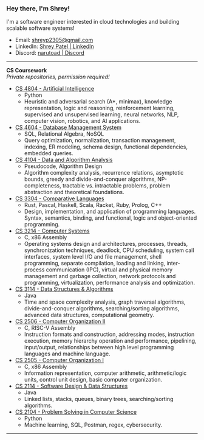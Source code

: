 ### Hey there, I'm Shrey!

I'm a software engineer interested in cloud technologies and building scalable software systems!

- Email: shreyp2305@gmail.com
- LinkedIn: [Shrey Patel | LinkedIn](https://www.linkedin.com/in/shreyp2305/)
- Discord: [narutoad | Discord](https://discordapp.com/users/514286259196264483)

---

**CS Coursework**  
_Private repositories, permission required!_

- [CS 4804 - Artificial Intelligence](https://github.com/shreyp2305/CS4804)
  - Python
  - Heuristic and adversarial search (A\*, minimax), knowledge representation, logic and reasoning, reinforcement learning, supervised and unsupervised learning, neural networks, NLP, computer vision, robotics, and AI applications.
- [CS 4604 - Database Management System](https://git.cs.vt.edu/shreyp2305/dbms-inventory-manager)
  - SQL, Relational Algebra, NoSQL
  - Query optimization, normalization, transaction management, indexing, ER modeling, schema design, functional dependencies, embedded queries.
- [CS 4104 - Data and Algorithm Analysis](https://github.com/shreyp2305/CS4104)
  - Pseudocode, Algorithm Design
  - Algorithm complexity analysis, recurrence relations, asymptotic bounds, greedy and divide-and-conquer algorithms, NP-completeness, tractable vs. intractable problems, problem abstraction and theoretical foundations.
- [CS 3304 - Comparative Languages](https://github.com/shreyp2305/CS3304)
  - Rust, Pascal, Haskell, Scala, Racket, Ruby, Prolog, C++
  - Design, implementation, and application of programming languages. Syntax, semantics, binding, and functional, logic and object-oriented programming.
- [CS 3214 - Computer Systems](https://github.com/shreyp2305/CS3214)
  - C, x86 Assembly
  - Operating systems design and architectures, processes, threads, synchronization techniques, deadlock, CPU scheduling, system call interfaces, system level I/O and file management, shell programming, separate compilation, loading and linking, inter-process communication (IPC), virtual and physical memory management and garbage collection, network protocols and programming, virtualization, performance analysis and optimization.
- [CS 3114 - Data Structures & Algorithms](https://github.com/shreyp2305/CS3114)
  - Java
  - Time and space complexity analysis, graph traversal algorithms, divide-and-conquer algorithms, searching/sorting algorithms, advanced data structures, computational geometry.
- [CS 2506 - Computer Organization II](https://github.com/shreyp2305/CS2506)
  - C, RISC-V Assembly
  - Instruction formats and construction, addressing modes, instruction execution, memory hierarchy operation and performance, pipelining, input/output, relationships between high level programming languages and machine language.
- [CS 2505 - Computer Organization I](https://github.com/shreyp2305/CS2505)
  - C, x86 Assembly
  - Information representation, computer arithmetic, arithmetic/logic units, control unit design, basic computer organization.
- [CS 2114 - Software Design & Data Structures](https://github.com/shreyp2305/CS2114)
  - Java
  - Linked lists, stacks, queues, binary trees, searching/sorting algorithms.
- [CS 2104 - Problem Solving in Computer Science](https://github.com/shreyp2305/CS2104)
  - Python
  - Machine learning, SQL, Postman, regex, cybersecurity.

---
